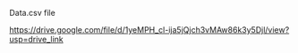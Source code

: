 Data.csv file 

https://drive.google.com/file/d/1yeMPH_cl-ija5jQjch3vMAw86k3y5Djl/view?usp=drive_link
